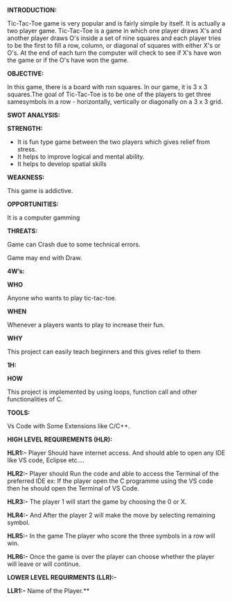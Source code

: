 ﻿**INTRODUCTION:**

Tic-Tac-Toe game is very popular and is fairly simple by itself. It is actually a two player game. Tic-Tac-Toe is a game in which one player draws X's and another player draws O's inside a set of nine squares and each player tries to be the first to fill a row, column, or diagonal of squares with either X's or O's. At the end of each turn the computer will check to see if X's have won the game or if the O's have won the game.

**OBJECTIVE:**

In this game, there is a board with nxn squares. In our game, it is 3 x 3 squares.The goal of Tic-Tac-Toe is to be one of the players to get three samesymbols in a row - horizontally, vertically or diagonally on a 3 x 3 grid.

**SWOT ANALYSIS:**

**STRENGTH:**

- It is fun type game between the two players which gives relief from stress.
- It helps to improve logical and mental ability.
- It helps to develop spatial skills

**WEAKNESS:**

This game is addictive.

**OPPORTUNITIES:**

It is a computer gamming

**THREATS:**

Game can Crash due to some technical errors.

Game may end with Draw.

**4W’s:**

**WHO**

Anyone who wants to play tic-tac-toe.

**WHEN**

Whenever a players wants to play to increase their fun.

**WHY**

This project can easily teach beginners and this gives relief to them

**1H:**

**HOW**

This project is implemented by using loops, function call and other functionalities of C.

**TOOLS:**

Vs Code with Some Extensions like C/C++.

**HIGH LEVEL REQUIREMENTS (HLR):**

**HLR1:-** Player Should have internet access. And should able to open any IDE like VS code, Eclipse etc….

**HLR2:-** Player should Run the code and able to access the Terminal of the preferred IDE ex: If the player open the C programme using the VS code then he should open the Terminal of VS Code.

**HLR3:-** The player 1 will start the game by choosing the 0 or X. 

**HLR4:-** And After the player 2 will make the move by selecting remaining symbol.

**HLR5:-**  In the game The player who score the three symbols in a row will win.

**HLR6:-**  Once the game is over the player can choose whether the player will leave or will continue.

**LOWER LEVEL REQUIRMENTS (LLR):-**

**LLR1:-** Name of the Player.** 

